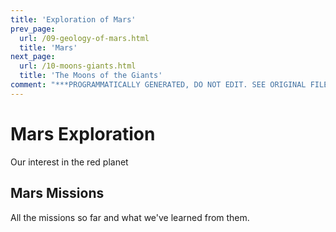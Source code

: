 ```yaml
---
title: 'Exploration of Mars'
prev_page:
  url: /09-geology-of-mars.html
  title: 'Mars'
next_page:
  url: /10-moons-giants.html
  title: 'The Moons of the Giants'
comment: "***PROGRAMMATICALLY GENERATED, DO NOT EDIT. SEE ORIGINAL FILES IN /content***"
---
```

Mars Exploration
====================

Our interest in the red planet 

## Mars Missions

All the missions so far and what we've learned from them.



